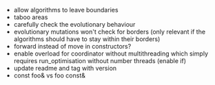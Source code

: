 - allow algorithms to leave boundaries  
- taboo areas  
- carefully check the evolutionary behaviour  
- evolutionary mutations won't check for borders (only relevant if the algorithms should have to stay within their borders)  
- forward instead of move in constructors?
- enable overload for coordinator without multithreading which simply requires run_optimisation without number threads (enable if)
- update readme and tag with version
- const foo&  vs foo const&
